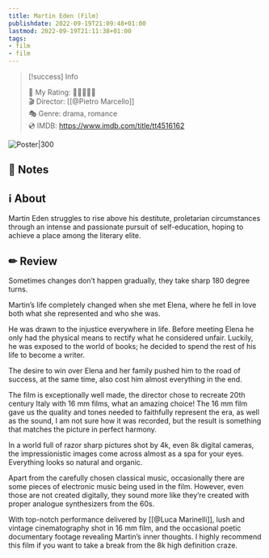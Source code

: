 ```yaml
---
title: Martin Eden (Film)
publishdate: 2022-09-19T21:09:48+01:00
lastmod: 2022-09-19T21:11:38+01:00
tags: 
- film
- film
---
```






> [!success] Info 
 > 
 > 🤔 My Rating: 💚💚💚💚🖤 <br> 🎬 Director: [[@Pietro Marcello]] <br> 🎭 Genre: drama, romance <br> 💿 IMDB: https://www.imdb.com/title/tt4516162 <br> 

![Poster|300](https://m.media-amazon.com/images/M/MV5BM2NlYzg4ZDYtYjAwMC00YmZmLWFhMzYtNTBhNDIwMTRlYTQ1XkEyXkFqcGdeQXVyMjI3NDAyNg@@._V1_SX300.jpg)



## 📝 Notes





## ℹ️ About



Martin Eden struggles to rise above his destitute, proletarian circumstances through an intense and passionate pursuit of self-education, hoping to achieve a place among the literary elite.



## ✏ Review



Sometimes changes don’t happen gradually, they take sharp 180 degree turns.



Martin’s life completely changed when she met Elena, where he fell in love both what she represented and who she was.



He was drawn to the injustice everywhere in life. Before meeting Elena he only had the physical means to rectify what he considered unfair. Luckily, he was exposed to the world of books; he decided to spend the rest of his life to become a writer.



The desire to win over Elena and her family pushed him to the road of success, at the same time, also cost him almost everything in the end. 



The film is exceptionally well made, the director chose to recreate 20th century Italy with 16 mm films, what an amazing choice! The 16 mm film gave us the quality and tones needed to faithfully represent the era, as well as the sound, I am not sure how it was recorded, but the result is something that matches the picture in perfect harmony.



In a world full of razor sharp pictures shot by 4k, even 8k digital cameras, the impressionistic images come across almost as a spa for your eyes. Everything looks so natural and organic.



Apart from the carefully chosen classical music, occasionally there are some pieces of electronic music being used in the film. However, even those are not created digitally, they sound more like they’re created with proper analogue synthesizers from the 60s.



With top-notch performance delivered by [[@Luca Marinelli]], lush and vintage cinematography shot in 16 mm film, and the occasional poetic documentary footage revealing Martin’s inner thoughts. I highly recommend this film if you want to take a break from the 8k high definition craze.



